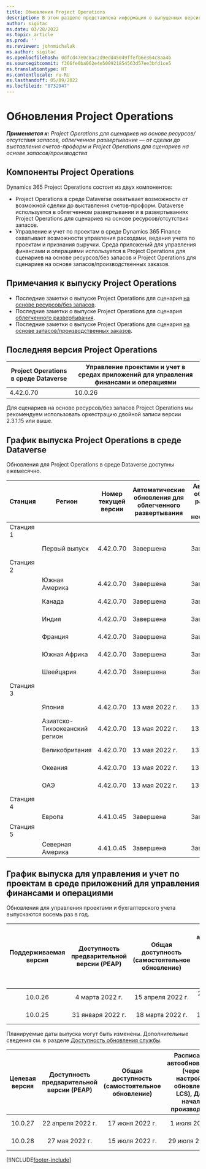 ```yaml
---
title: Обновления Project Operations
description: В этом разделе представлена информация о выпущенных версиях Dynamics 365 Project Operations.
author: sigitac
ms.date: 03/28/2022
ms.topic: article
ms.prod: ''
ms.reviewer: johnmichalak
ms.author: sigitac
ms.openlocfilehash: 0dfcd47e0c8ac2d9edd45049ffefb6e364c8aa4b
ms.sourcegitcommit: f366fe0ba062e4e500921854563d57ee3bfd1ce5
ms.translationtype: HT
ms.contentlocale: ru-RU
ms.lasthandoff: 05/09/2022
ms.locfileid: "8732947"
---
```

# <a name="project-operations-updates"></a>Обновления Project Operations

_**Применяется к:** Project Operations для сценариев на основе ресурсов/отсутствия запасов, облегченное развертывание — от сделки до выставления счетов-проформ и Project Operations для сценариев на основе запасов/производства_



## <a name="project-operations-components"></a>Компоненты Project Operations

Dynamics 365 Project Operations состоит из двух компонентов:

- Project Operations в среде Dataverse охватывает возможности от возможной сделки до выставления счетов-проформ. Dataverse используется в облегченном развертывании и в развертываниях Project Operations для сценариев на основе ресурсов/отсутствия запасов.
- Управление и учет по проектам в среде Dynamics 365 Finance охватывает возможности управления расходами, ведения учета по проектам и признания выручки. Среда приложений для управления финансами и операциями используется в Project Operations для сценариев на основе ресурсов/без запасов и Project Operations для сценариев на основе запасов/производственных заказов.

## <a name="project-operations-release-notes"></a>Примечания к выпуску Project Operations
- Последние заметки о выпуске Project Operations для сценария [на основе ресурсов/без запасов](whats-new-may-2022-resource-based.md).
- Последние заметки о выпуске Project Operations для сценария [облегченного развертывания](../pro/whats-new/whats-new-may-2022-lite.md).
- Последние заметки о выпуске Project Operations для сценария [на основе запасов/производственных заказов](../prod-pma/whats-new/whats-new-oct-2021-stocked.md).

## <a name="project-operations-latest-version"></a>Последняя версия Project Operations

| Project Operations в среде Dataverse | Управление проектами и учет в средах приложений для управления финансами и операциями | 
| --- | --- |
| 4.42.0.70 | 10.0.26 |

Для сценариев на основе ресурсов/без запасов Project Operations мы рекомендуем использовать оркестрацию двойной записи версии 2.3.1.15 или выше.

## <a name="release-schedule-for-project-operations-on-dataverse-environment"></a>График выпуска Project Operations в среде Dataverse

Обновления для Project Operations в среде Dataverse доступны ежемесячно. 

| Станция | Регион | Номер текущей версии | Автоматические обновления для облегченного развертывания | Автоматические обновления для развертывания ресурсов/нескладируемого | Следующий номер версии | Следующая общедоступная версия |
|-----------|-----------------------|-----------------|--------------------|---------------------|---------------------|---------------------|
| Станция 1 |   &nbsp;              |    &nbsp;       | &nbsp;             |      &nbsp;         |      &nbsp;         |      &nbsp;         |
|   &nbsp;  | Первый выпуск         |  4.42.0.70      | Завершена           | Завершена            | Подлежит уточнению                 | 27 мая 2022 г.        |
| Станция 2 |   &nbsp;              |    &nbsp;       | &nbsp;             |      &nbsp;         |      &nbsp;         |      &nbsp;         |
|   &nbsp;  | Южная Америка         |  4.42.0.70      | Завершена           | Завершена            | Подлежит уточнению                 | 27 мая 2022 г.        |
|   &nbsp;  | Канада                |  4.42.0.70      | Завершена           | Завершена            | Подлежит уточнению                 | 27 мая 2022 г.        |
|   &nbsp;  | Индия                 |  4.42.0.70      | Завершена           | Завершена            | Подлежит уточнению                 | 27 мая 2022 г.        |
|   &nbsp;  | Франция                |  4.42.0.70      | Завершена           | Завершена            | Подлежит уточнению                 | 27 мая 2022 г.        |
|   &nbsp;  | Южная Африка          |  4.42.0.70      | Завершена           | Завершена            | Подлежит уточнению                 | 27 мая 2022 г.        |
|   &nbsp;  | Швейцария           |  4.42.0.70      | Завершена           | Завершена            | Подлежит уточнению                 | 27 мая 2022 г.        |
| Станция 3 |      &nbsp;           |     &nbsp;      |     &nbsp;         |      &nbsp;         |      &nbsp;         |      &nbsp;         |
|   &nbsp;  | Япония                 |  4.42.0.70      | 13 мая 2022 г.       | 13 мая 2022 г.        | Подлежит уточнению                 | 03 июня 2022 г.       |
|   &nbsp;  | Азиатско-Тихоокеанский регион          |  4.42.0.70      | 13 мая 2022 г.       | 13 мая 2022 г.        | Подлежит уточнению                 | 03 июня 2022 г.       |
|   &nbsp;  | Великобритания         |  4.42.0.70      | 13 мая 2022 г.       | 13 мая 2022 г.        | Подлежит уточнению                 | 03 июня 2022 г.       |
|   &nbsp;  | Океания               |  4.42.0.70      | 13 мая 2022 г.       | 13 мая 2022 г.        | Подлежит уточнению                 | 03 июня 2022 г.       |
|   &nbsp;  | ОАЭ  |  4.42.0.70      | 13 мая 2022 г.       | 13 мая 2022 г.        | Подлежит уточнению                 | 03 июня 2022 г.       |
| Станция 4 |     &nbsp;            |     &nbsp;      |     &nbsp;         |      &nbsp;         |      &nbsp;         |      &nbsp;         |
|   &nbsp;  | Европа                |  4.41.0.45      | Завершена           | Завершена            | 4.42.0.70           | 13 мая 2022 г.        |
| Станция 5 |     &nbsp;            |     &nbsp;      |     &nbsp;         |      &nbsp;         |      &nbsp;         |      &nbsp;         |
|   &nbsp;  | Северная Америка         |  4.41.0.45      | Завершена           | Завершена            | 4.42.0.70           | 20 мая 2022 г.        |

## <a name="release-schedule-for-project-management-and-accounting-in-the-finance-and-operations-apps-environment"></a>График выпуска для управления и учет по проектам в среде приложений для управления финансами и операциями

Обновления для управления проектами и бухгалтерского учета выпускаются восемь раз в год.

|Поддерживаемая версия| Доступность предварительной версии (PEAP) | Общая доступность (самостоятельное обновление) | Расписание автообновления (через настройки обновления LCS), Дата начала производства |   Завершение обслуживания   |
|:---------------:|:---------------------------:|:---------------------------------:|:--------------------------------------------------------------------:|:------------------:|
|     10.0.26     |      4 марта 2022 г.          |        15 апреля 2022 г.             |                          29 апреля 2022 г.                              | 15 июля 2022 г.      |
|     10.0.25     |      31 января 2022 г.       |        18 марта 2022 г.             |                          1 апреля 2022 г.                               | 10 июня 2022 г.      |


Планируемые даты выпуска могут быть изменены. Дополнительные сведения см. в разделе [Доступность обновления службы](/dynamics365/fin-ops-core/fin-ops/get-started/public-preview-releases?toc=%2fdynamics365%2ffinance%2ftoc.json).

|Целевая версия | Доступность предварительной версии (PEAP) | Общая доступность (самостоятельное обновление) | Расписание автообновления (через настройки обновления LCS), Дата начала производства |   Завершение обслуживания   |
|:---------------:|:---------------------------:|:---------------------------------:|:--------------------------------------------------------------------:|:------------------:|
|     10.0.27     |      22 апреля 2022 г.         |        17 июня 2022 г.              |                          1 июля 2022 г.                                | 16 сентября 2022 г. |
|     10.0.28     |      27 мая 2022 г.           |        15 июля 2022 г.              |                          29 июля 2022 г.                               | 21 октября 2022 года   |

[!INCLUDE[footer-include](../includes/footer-banner.md)]
